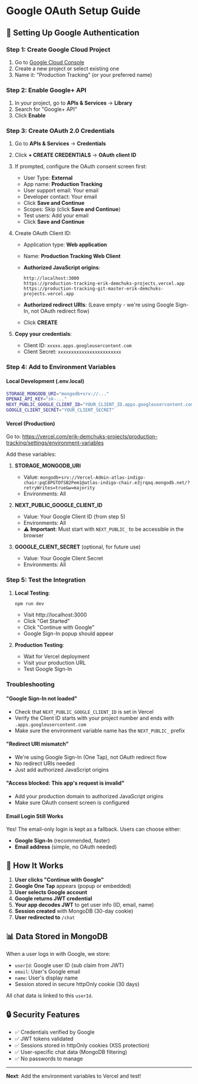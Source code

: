 # Google OAuth Setup Guide

## 🔐 Setting Up Google Authentication

### Step 1: Create Google Cloud Project

1. Go to [Google Cloud Console](https://console.cloud.google.com/)
2. Create a new project or select existing one
3. Name it: "Production Tracking" (or your preferred name)

### Step 2: Enable Google+ API

1. In your project, go to **APIs & Services** → **Library**
2. Search for "Google+ API"
3. Click **Enable**

### Step 3: Create OAuth 2.0 Credentials

1. Go to **APIs & Services** → **Credentials**
2. Click **+ CREATE CREDENTIALS** → **OAuth client ID**
3. If prompted, configure the OAuth consent screen first:
   - User Type: **External**
   - App name: **Production Tracking**
   - User support email: Your email
   - Developer contact: Your email
   - Click **Save and Continue**
   - Scopes: Skip (click **Save and Continue**)
   - Test users: Add your email
   - Click **Save and Continue**

4. Create OAuth Client ID:
   - Application type: **Web application**
   - Name: **Production Tracking Web Client**
   
   - **Authorized JavaScript origins**:
     ```
     http://localhost:3000
     https://production-tracking-erik-demchuks-projects.vercel.app
     https://production-tracking-git-master-erik-demchuks-projects.vercel.app
     ```
   
   - **Authorized redirect URIs**: (Leave empty - we're using Google Sign-In, not OAuth redirect flow)
   
   - Click **CREATE**

5. **Copy your credentials**:
   - Client ID: `xxxxx.apps.googleusercontent.com`
   - Client Secret: `xxxxxxxxxxxxxxxxxxxxxxxx`

### Step 4: Add to Environment Variables

#### Local Development (.env.local)
```bash
STORAGE_MONGODB_URI="mongodb+srv://..."
OPENAI_API_KEY="sk-..."
NEXT_PUBLIC_GOOGLE_CLIENT_ID="YOUR_CLIENT_ID.apps.googleusercontent.com"
GOOGLE_CLIENT_SECRET="YOUR_CLIENT_SECRET"
```

#### Vercel (Production)
Go to: https://vercel.com/erik-demchuks-projects/production-tracking/settings/environment-variables

Add these variables:

1. **STORAGE_MONGODB_URI**
   - Value: `mongodb+srv://Vercel-Admin-atlas-indigo-chair:pqC8PGTOfSB2Pem1@atlas-indigo-chair.e3jrqaq.mongodb.net/?retryWrites=true&w=majority`
   - Environments: All

2. **NEXT_PUBLIC_GOOGLE_CLIENT_ID**
   - Value: Your Google Client ID (from step 5)
   - Environments: All
   - ⚠️ **Important**: Must start with `NEXT_PUBLIC_` to be accessible in the browser

3. **GOOGLE_CLIENT_SECRET** (optional, for future use)
   - Value: Your Google Client Secret
   - Environments: All

### Step 5: Test the Integration

1. **Local Testing**:
   ```bash
   npm run dev
   ```
   - Visit http://localhost:3000
   - Click "Get Started"
   - Click "Continue with Google"
   - Google Sign-In popup should appear

2. **Production Testing**:
   - Wait for Vercel deployment
   - Visit your production URL
   - Test Google Sign-In

### Troubleshooting

#### "Google Sign-In not loaded"
- Check that `NEXT_PUBLIC_GOOGLE_CLIENT_ID` is set in Vercel
- Verify the Client ID starts with your project number and ends with `.apps.googleusercontent.com`
- Make sure the environment variable name has the `NEXT_PUBLIC_` prefix

#### "Redirect URI mismatch"
- We're using Google Sign-In (One Tap), not OAuth redirect flow
- No redirect URIs needed
- Just add authorized JavaScript origins

#### "Access blocked: This app's request is invalid"
- Add your production domain to authorized JavaScript origins
- Make sure OAuth consent screen is configured

#### Email Login Still Works
Yes! The email-only login is kept as a fallback. Users can choose either:
- **Google Sign-In** (recommended, faster)
- **Email address** (simple, no OAuth needed)

## 🎯 How It Works

1. **User clicks "Continue with Google"**
2. **Google One Tap** appears (popup or embedded)
3. **User selects Google account**
4. **Google returns JWT credential**
5. **Your app decodes JWT** to get user info (ID, email, name)
6. **Session created** with MongoDB (30-day cookie)
7. **User redirected to** `/chat`

## 📊 Data Stored in MongoDB

When a user logs in with Google, we store:
- `userId`: Google user ID (sub claim from JWT)
- `email`: User's Google email
- `name`: User's display name
- Session stored in secure httpOnly cookie (30 days)

All chat data is linked to this `userId`.

## 🔒 Security Features

- ✅ Credentials verified by Google
- ✅ JWT tokens validated
- ✅ Sessions stored in httpOnly cookies (XSS protection)
- ✅ User-specific chat data (MongoDB filtering)
- ✅ No passwords to manage

---

**Next**: Add the environment variables to Vercel and test!




